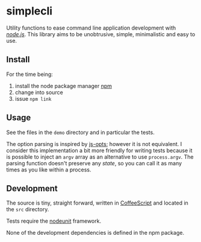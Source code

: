 simplecli
=========

Utility functions to ease command line application development with
[_node.js_](http://nodejs.org/).  This library aims to be unobtrusive,
simple, minimalistic and easy to use.


Install 
-------

For the time being:

1. install the node package manager [npm](http://npmjs.org/)
3. change into source 
4. issue `npm link`

Usage
------

See the files in the `demo` directory and in particular the tests. 

The option parsing is inspired by
[js-opts](https://bitbucket.org/mazzarelli/js-opts/wiki/Home);
however it is not equivalent. I consider this implementation
a bit more friendly for writing tests because it is possible to
inject an `argv` array as an alternative to use `process.argv`. The
parsing function doesn't preserve any _state_, so you can call it
as many times as you like within a process.


Development
-----------

The source is tiny, straight forward, written in
[CoffeeScript](http://jashkenas.github.com/coffee-script/) and
located in the `src` directory.

Tests require the [nodeunit](https://github.com/caolan/nodeunit) framework.

None of the development dependencies is defined in the npm
package. 
